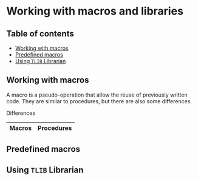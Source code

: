 # Working with macros and libraries <!-- omit in toc -->

## Table of contents <!-- omit in toc -->
- [Working with macros](#working-with-macros)
- [Predefined macros](#predefined-macros)
- [Using `TLIB` Librarian](#using-tlib-librarian)

## Working with macros
A macro is a pseudo-operation that allow the reuse of previously written code. They are similar to procedures, but there are also some differences.

<p style={font-size: 12px; font-weight: bold;}> Differences </p>

Macros | Procedures
---|---

## Predefined macros

## Using `TLIB` Librarian
